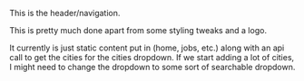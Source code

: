 This is the header/navigation.

This is pretty much done apart from some styling tweaks and a logo.

It currently is just static content put in (home, jobs, etc.) along with an api call to get the cities for the cities dropdown. If we start adding a lot of cities, I might need to change the dropdown to some sort of searchable dropdown.
